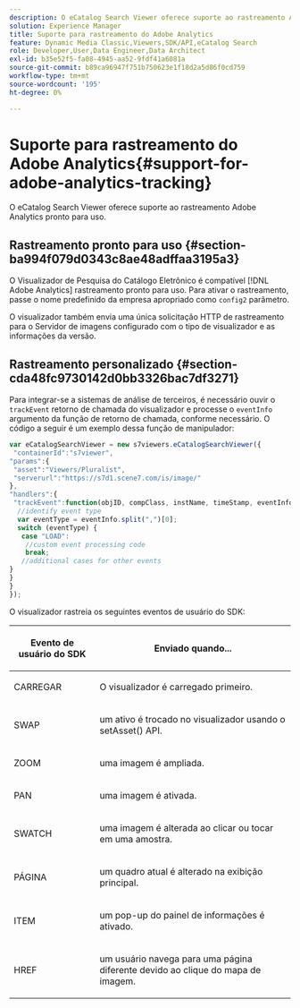 ```yaml
---
description: O eCatalog Search Viewer oferece suporte ao rastreamento Adobe Analytics pronto para uso.
solution: Experience Manager
title: Suporte para rastreamento do Adobe Analytics
feature: Dynamic Media Classic,Viewers,SDK/API,eCatalog Search
role: Developer,User,Data Engineer,Data Architect
exl-id: b35e52f5-fa08-4945-aa52-9fdf41a6081a
source-git-commit: b89ca96947f751b750623e1f18d2a5d86f0cd759
workflow-type: tm+mt
source-wordcount: '195'
ht-degree: 0%

---
```


# Suporte para rastreamento do Adobe Analytics{#support-for-adobe-analytics-tracking}

O eCatalog Search Viewer oferece suporte ao rastreamento Adobe Analytics pronto para uso.

## Rastreamento pronto para uso {#section-ba994f079d0343c8ae48adffaa3195a3}

O Visualizador de Pesquisa do Catálogo Eletrônico é compatível [!DNL Adobe Analytics] rastreamento pronto para uso. Para ativar o rastreamento, passe o nome predefinido da empresa apropriado como `config2` parâmetro.

O visualizador também envia uma única solicitação HTTP de rastreamento para o Servidor de imagens configurado com o tipo de visualizador e as informações da versão.

## Rastreamento personalizado {#section-cda48fc9730142d0bb3326bac7df3271}

Para integrar-se a sistemas de análise de terceiros, é necessário ouvir o `trackEvent` retorno de chamada do visualizador e processe o `eventInfo` argumento da função de retorno de chamada, conforme necessário. O código a seguir é um exemplo dessa função de manipulador:

```javascript {.line-numbers}
var eCatalogSearchViewer = new s7viewers.eCatalogSearchViewer({ 
 "containerId":"s7viewer", 
"params":{ 
 "asset":"Viewers/Pluralist", 
 "serverurl":"https://s7d1.scene7.com/is/image/" 
}, 
"handlers":{ 
 "trackEvent":function(objID, compClass, instName, timeStamp, eventInfo) { 
  //identify event type 
  var eventType = eventInfo.split(",")[0]; 
  switch (eventType) { 
   case "LOAD": 
    //custom event processing code 
    break; 
   //additional cases for other events 
} 
} 
} 
});
```

O visualizador rastreia os seguintes eventos de usuário do SDK:

<table id="table_5D090E6614974D968E1A93B5727D859C"> 
 <thead> 
  <tr> 
   <th colname="col1" class="entry"> <p>Evento de usuário do SDK </p> </th> 
   <th colname="col2" class="entry"> <p>Enviado quando... </p> </th> 
  </tr> 
 </thead>
 <tbody> 
  <tr> 
   <td colname="col1"> <p> <span class="codeph"> CARREGAR </span> </p> </td> 
   <td colname="col2"> <p>O visualizador é carregado primeiro. </p> </td> 
  </tr> 
  <tr> 
   <td colname="col1"> <p> <span class="codeph"> SWAP </span> </p> </td> 
   <td colname="col2"> <p>um ativo é trocado no visualizador usando o <span class="codeph"> setAsset() </span> API. </p> </td> 
  </tr> 
  <tr> 
   <td colname="col1"> <p> <span class="codeph"> ZOOM </span> </p> </td> 
   <td colname="col2"> <p> uma imagem é ampliada. </p> </td> 
  </tr> 
  <tr> 
   <td colname="col1"> <p> <span class="codeph"> PAN </span> </p> </td> 
   <td colname="col2"> <p>uma imagem é ativada. </p> </td> 
  </tr> 
  <tr> 
   <td colname="col1"> <p> <span class="codeph"> SWATCH </span> </p> </td> 
   <td colname="col2"> <p> uma imagem é alterada ao clicar ou tocar em uma amostra. </p> </td> 
  </tr> 
  <tr> 
   <td colname="col1"> <p> <span class="codeph"> PÁGINA </span> </p> </td> 
   <td colname="col2"> <p> um quadro atual é alterado na exibição principal. </p> </td> 
  </tr> 
  <tr> 
   <td colname="col1"> <p> <span class="codeph"> ITEM </span> </p> </td> 
   <td colname="col2"> <p>um pop-up do painel de informações é ativado. </p> </td> 
  </tr> 
  <tr> 
   <td colname="col1"> <p> <span class="codeph"> HREF </span> </p> </td> 
   <td colname="col2"> <p>um usuário navega para uma página diferente devido ao clique do mapa de imagem. </p> </td> 
  </tr> 
 </tbody> 
</table>
